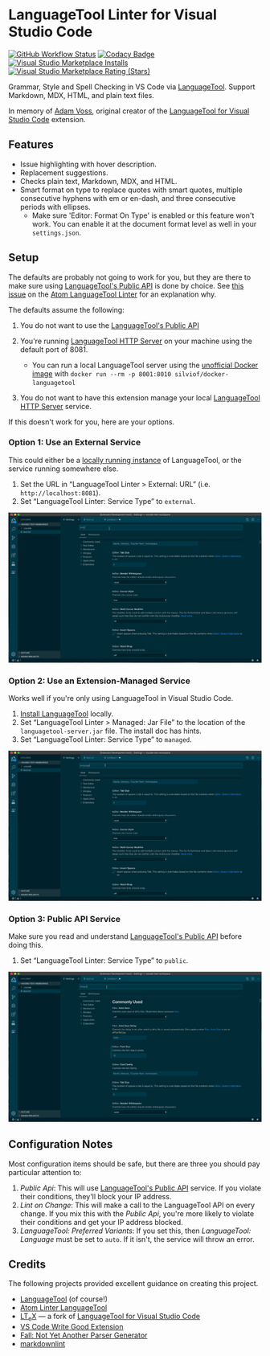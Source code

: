 # LanguageTool Linter for Visual Studio Code

[![GitHub Workflow Status](https://img.shields.io/github/workflow/status/davidlday/vscode-languagetool-linter/Node.js%20CI)](https://github.com/davidlday/vscode-languagetool-linter/actions)
[![Codacy Badge](https://api.codacy.com/project/badge/Grade/1f9fb350738a438ba0d4142896733026)](https://www.codacy.com/manual/davidlday/vscode-languagetool-linter?utm_source=github.com&utm_medium=referral&utm_content=davidlday/vscode-languagetool-linter&utm_campaign=Badge_Grade)
[![Visual Studio Marketplace Installs](https://img.shields.io/visual-studio-marketplace/i/davidlday.languagetool-linter?logo=visual-studio-code)](https://marketplace.visualstudio.com/items?itemName=davidlday.languagetool-linter)
[![Visual Studio Marketplace Rating (Stars)](https://img.shields.io/visual-studio-marketplace/stars/davidlday.languagetool-linter?logo=visual-studio-code)](https://marketplace.visualstudio.com/items?itemName=davidlday.languagetool-linter)

Grammar, Style and Spell Checking in VS Code via
[LanguageTool](https://languagetool.org). Support Markdown, MDX, HTML, and plain
text files.

In memory of [Adam Voss](https://github.com/adamvoss), original creator of the
[LanguageTool for Visual Studio Code](https://github.com/languagetool-language-server/vscode-languagetool)
extension.

## Features

- Issue highlighting with hover description.
- Replacement suggestions.
- Checks plain text, Markdown, MDX, and HTML.
- Smart format on type to replace quotes with smart quotes, multiple consecutive
  hyphens with em or en-dash, and three consecutive periods with ellipses.
  - Make sure 'Editor: Format On Type' is enabled or this feature won't work.
    You can enable it at the document format level as well in your
    `settings.json`.

## Setup

The defaults are probably not going to work for you, but they are there to make
sure using
[LanguageTool's Public API](http://wiki.languagetool.org/public-http-api) is
done by choice. See
[this issue](https://github.com/wysiib/linter-languagetool/issues/33) on the
[Atom LanguageTool Linter](https://atom.io/packages/linter-languagetool) for an
explanation why.

The defaults assume the following:

1. You do not want to use the
   [LanguageTool's Public API](http://wiki.languagetool.org/public-http-api)
2. You're running
   [LanguageTool HTTP Server](http://wiki.languagetool.org/http-server) on your
   machine using the default port of 8081.

   - You can run a local LanguageTool server using the
     [unofficial Docker image](https://github.com/silvio/docker-languagetool)
     with `docker run --rm -p 8001:8010 silviof/docker-languagetool`

3. You do not want to have this extension manage your local
   [LanguageTool HTTP Server](http://wiki.languagetool.org/http-server) service.

If this doesn't work for you, here are your options.

### Option 1: Use an External Service

This could either be a
[locally running instance](https://github.com/davidlday/vscode-languagetool-linter/wiki#run-a-local-languagetool-service)
of LanguageTool, or the service running somewhere else.

1. Set the URL in “LanguageTool Linter > External: URL” (i.e.
   `http://localhost:8081`).
1. Set “LanguageTool Linter: Service Type” to `external`.

![External URL](images/external.gif)

### Option 2: Use an Extension-Managed Service

Works well if you're only using LanguageTool in Visual Studio Code.

1. [Install LanguageTool](https://github.com/davidlday/vscode-languagetool-linter/wiki#installing-languagetool)
   locally.
1. Set “LanguageTool Linter > Managed: Jar File” to the location of the
   `languagetool-server.jar` file. The install doc has hints.
1. Set “LanguageTool Linter: Service Type” to `managed`.

![Managed Service](images/managed.gif)

### Option 3: Public API Service

Make sure you read and understand
[LanguageTool's Public API](http://wiki.languagetool.org/public-http-api) before
doing this.

1. Set “LanguageTool Linter: Service Type” to `public`.

![Public API](images/public.gif)

## Configuration Notes

Most configuration items should be safe, but there are three you should pay
particular attention to:

1. _Public Api_: This will use
   [LanguageTool's Public API](http://wiki.languagetool.org/public-http-api)
   service. If you violate their conditions, they'll block your IP address.
2. _Lint on Change_: This will make a call to the LanguageTool API on every
   change. If you mix this with the _Public Api_, you're more likely to violate
   their conditions and get your IP address blocked.
3. _LanguageTool: Preferred Variants_: If you set this, then _LanguageTool:
   Language_ must be set to `auto`. If it isn't, the service will throw an
   error.

## Credits

The following projects provided excellent guidance on creating this project.

- [LanguageTool](https://languagetool.org) (of course!)
- [Atom Linter LanguageTool](https://github.com/wysiib/linter-languagetool/)
- [LT<sub>e</sub>X](https://github.com/valentjn/vscode-ltex) — a fork of
  [LanguageTool for Visual Studio Code](https://github.com/languagetool-language-server/vscode-languagetool)
- [VS Code Write Good Extension](https://github.com/TravisTheTechie/vscode-write-good/)
- [Fall: Not Yet Another Parser Generator](https://github.com/matklad/fall)
- [markdownlint](https://github.com/DavidAnson/vscode-markdownlint)
